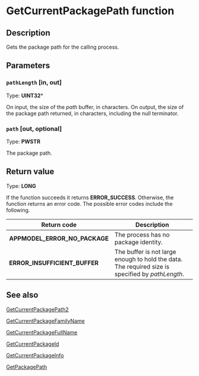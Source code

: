 # GetCurrentPackagePath function

## Description

Gets the package path for the calling process.

## Parameters

### `pathLength` [in, out]

Type: **UINT32***

On input, the size of the *path* buffer, in characters. On output, the size of the package path returned, in characters, including the null terminator.

### `path` [out, optional]

Type: **PWSTR**

The package path.

## Return value

Type: **LONG**

If the function succeeds it returns **ERROR_SUCCESS**. Otherwise, the function returns an error code. The possible error codes include the following.

| Return code | Description |
| --- | --- |
| **APPMODEL_ERROR_NO_PACKAGE** | The process has no package identity. |
| **ERROR_INSUFFICIENT_BUFFER** | The buffer is not large enough to hold the data. The required size is specified by *pathLength*. |

## See also

[GetCurrentPackagePath2](https://learn.microsoft.com/windows/win32/api/appmodel/nf-appmodel-getcurrentpackagepath2)

[GetCurrentPackageFamilyName](https://learn.microsoft.com/windows/desktop/api/appmodel/nf-appmodel-getcurrentpackagefamilyname)

[GetCurrentPackageFullName](https://learn.microsoft.com/windows/desktop/api/appmodel/nf-appmodel-getcurrentpackagefullname)

[GetCurrentPackageId](https://learn.microsoft.com/windows/desktop/api/appmodel/nf-appmodel-getcurrentpackageid)

[GetCurrentPackageInfo](https://learn.microsoft.com/windows/desktop/api/appmodel/nf-appmodel-getcurrentpackageinfo)

[GetPackagePath](https://learn.microsoft.com/windows/desktop/api/appmodel/nf-appmodel-getpackagepath)